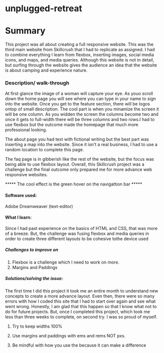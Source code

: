 
# unplugged-retreat

# Summary 
This project was all about creating a full responsive website. This was the third main website from Skillcrush that I had to replicate as assigned. 
I had to combine everything I learn from flexbox, inserting images, social media icons, and maps, and media queries.  Although this website is not
in detail, but surfing through the website gives the audience an idea that the website is about camping and experience nature.

### Description/ walk-through
At first glance the image of a woman will capture your eye. As youo scroll down the home page you will see where you can type in your name 
to sign into the website. Once you get to the feature section, there will be logos ontop of small description. The cool part is when you minamize the screen
it will be one column. As you widden the screen the columns become two and once it gets to full-width there will be three columns and two rows.I had to use 
flexbox but the outcome made the homepage that much more professional looking. 

The about page you had text with fictional writing but the best part was inserting a map into the website.
Since it isn't a real business, I had to use a random location to complete this page.

The faq page is in gibberish like the rest of the website, but the focus was being able to use flexbox layout. Overall, this Skillcrush project was a challenge
but the final outcome only prepared me for more advance web responsive websites.

***** The cool effect is the green hover on the navigattion bar *****

#### Software used:
Adobe Dreamweaver (text-editor)

#### What I learn:
Since I had past experience on the basics of HTML and CSS, that was more of a breeze. But, the challenge was fusing flexbox and media queries in order 
to create three different layouts to be cohesive tothe device used 

##### Challenges to improve on
1. Flexbox is a challenge which I need to work on more.
2. Margins and Paddings


##### Solutions/solving the issue:
The first time I did this project it took me an entire month to understand new concepts to create a more advance layout. Even then, there were so many errors with 
how I coded this site that I had to start over again and see what went wrong. Honestly, I am glad that this happen so that I know what not to do for
future projects. But, once I completed this project, which took me less than three weeks to complete, on second try. I was so proud of myself.

1. Try to keep widths 100%

2. Use margins and paddings with ems and rems NOT pxs.

3. Be mindful with how you use the </div> because it can make a difference
